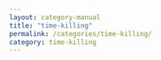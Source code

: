 ```yaml
---
layout: category-manual
title: "time-killing"
permalink: /categories/time-killing/
category: time-killing
---
```

